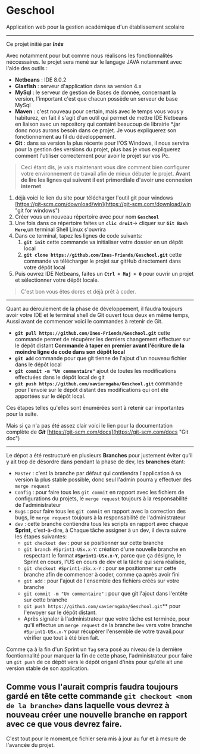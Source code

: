 # Geschool #
Application web pour la gestion académique d'un établissement scolaire

----------
Ce projet initié par ***Inès***

Avec notamment pour but comme nous réalisons les fonctionnalités néccessaires. 
le projet sera mené sur le langage JAVA notamment avec l'aide des outils :


- **Netbeans** : IDE 8.0.2
- **Glasfish** : serveur d'application dans sa version 4.x
- **MySql** : le serveur de gestion de Bases de donnée, concernant la version, l'important c'est que chacun possède un serveur de base MySql
- **Maven** : c'est nouveau pour certain, mais avec le temps vous vous y habiturez, en fait il s'agit d'un outil qui permet de mettre IDE Netbeans en liaison avec un repository qui containt beaucoup de librairie *.jar donc nous aurons besoin dans ce projet. Je vous expliquerez son fonctionnement au fil du développement.
- **Git** : dans sa version la plus récente pour l'OS Windows, il nous servira pour la gestion des versions du projet, plus bas je vous expliquerez comment l'utiliser correctement pour avoir le projet sur vos Pc.

> Ceci étant dis, je vais maintenant vous dire comment bien configurer votre environnement de travail afin de mieux débuter le projet. 
> **Avant de lire les lignes qui suivent il est primordiale d'avoir une connexion internet**

1. déjà voici le lien du site pour télécharger l'outil git pour windows [https://git-scm.com/download/win](https://git-scm.com/download/win "git for windows")
2. Créer vous un nouveau répertoire avec pour nom **`Geschool`**
3. Une fois dans ce répertoire faites un **`clic droit`**-> cliquer sur **`Git Bash Here`**,un terminal Shell Linux s'ouvrira
4. Dans ce terminal, tapez les lignes de code suivants:
	1. **`git init`** cette commande va initialiser votre dossier en un dépôt local
	2. **`git clone https://github.com/Ines-Friends/Geschool.git`** cette commande va télécharger le projet sur gitHub directement dans votre dépôt local
5.  Puis ouvrez IDE Netbeans, faites un **`Ctrl + Maj + O`** pour ouvrir un projet et sélectionner votre dépôt locale. 

> C'est bon vous êtes dores et déjà prêt à coder.

----------

Quant au déroulement de la phase de développement, il faudra toujours avoir votre IDE et le terminal shell de Git ouvert tous deux en même temps,
Aussi avant de commencer voici le commandes à retenir de Git.

- **`git pull https://github.com/Ines-Friends/Geschool.git`** cette commande permet de récupérer les derniers changement effectuer sur le dépôt distant **Commande à  taper en premier avant l'écriture de la moindre ligne de code dans son dépôt local**
- **`git add`** commande pour que git tienne de l'ajout d'un nouveau fichier dans le dépôt local 
- **`git commit -m "Un commentaire"`** ajout de toutes les modifications effectuées dans le dépôt local de git
- **`git push https://github.com/xavierngaba/Geschool.git`** commande pour l'envoie sur le dépôt distant des modifications qui ont été apportées sur le dépôt local.

Ces étapes telles qu'elles sont énumérées sont à retenir car importantes pour la suite.

Mais si ça n'a pas été assez clair voici le lien pour la documentation complète de ***Git*** [https://git-scm.com/docs](https://git-scm.com/docs "Git doc")

----------
Le dépot a été restructuré en plusieurs **Branches** pour justement éviter qu'il y ait trop de désordre dans pendant la phase de dev, les **branches** étant:
- `Master` : c'est la branche par défaut qui contiendra l'application à sa version la plus stable possible, donc seul l'admin pourra y effectuer des `merge request`
- `Config` : pour faire tous les `git commit` en rapport avec les fichiers de configurations du projets, le `merge request` toujours à la responsabilité de l'administrateur
- `Bugs` : pour faire tous les `git commit` en rapport avec la correction des bugs, le `merge request` toujours à la responsabilité de l'administrateur
- `dev` : cette branche contiendra tous les scripts en rapport avec chaque **Sprint**, c'est-à-dire, à Chaque tâche assigner à un dev, il devra suivre les étapes suivantes:
	- `git checkout dev` : pour se positionner sur cette branche 
	- `git branch #Sprint1-USx.x-Y`: création d'une nouvelle branche en respectant le format **`#Sprint1-USx.x-Y`**, parce que ça désigne, le Sprint en cours, l'US en cours de dev et la tâche qui sera réalisée,
	- `git checkout #Sprint1-USx.x-Y` : pour se positionner sur cette branche afin de commencer à coder, comme ça après avoir fini
	- `git add` : pour l'ajout de l'ensemble des fichiers créés sur votre branche 
	- `git commit -m "Un commentaire"` : pour que git l'ajout dans l'entête sur cette branche
	- `git push https://github.com/xavierngaba/Geschool.git`** pour l'envoyer sur le dépôt distant.
	- Après signaler à l'administrateur que votre tâche est terminée, pour qu'il effectue un `merge request` de la branche `Dev` vers votre branche `#Sprint1-USx.x-Y` pour récupérer l'ensemble de votre travail.pour vérifier que tout à été bien fait.

Comme ça à la fin d'un Sprint un `Tag` sera posé au niveau de la dernière focntionnalité pour marquer la fin de cette phase, l'administrateur pour faire un `git push` de ce dépôt vers le dépôt origanl d'inès pour qu'elle ait une version stable de son application. 

Comme vous l'aurait compris faudra toujours gardé en tête cette commande `git checkout <nom de la branche>` dans laquelle vous devrez à nouveau créer une nouvelle branche en rapport avec ce que vous devrez faire.
----------

C'est tout pour le moment,ce fichier sera mis à jour au fur et à mesure de l'avancée du projet.
